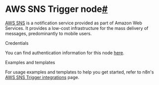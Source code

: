 [](https://github.com/n8n-io/n8n-docs/edit/main/docs/integrations/builtin/trigger-nodes/n8n-nodes-base.awssnstrigger.md "Edit this page")

# AWS SNS Trigger node[#](#aws-sns-trigger-node "Permanent link")

[AWS SNS](https://aws.amazon.com/sns/) is a notification service provided as part of Amazon Web Services. It provides a low-cost infrastructure for the mass delivery of messages, predominantly to mobile users.

Credentials

You can find authentication information for this node [here](../../credentials/aws/).

Examples and templates

For usage examples and templates to help you get started, refer to n8n's [AWS SNS Trigger integrations](https://n8n.io/integrations/aws-sns-trigger/) page.
